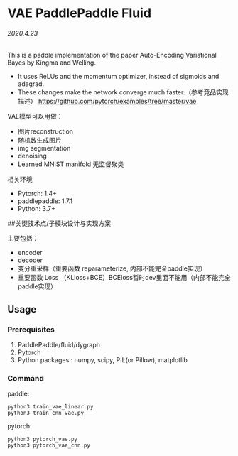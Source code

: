 # VAE PaddlePaddle Fluid 

###### 2020.4.23

This is a paddle implementation of the paper Auto-Encoding Variational Bayes by Kingma and Welling.
 - It uses ReLUs and the momentum optimizer, instead of sigmoids and adagrad. 
 - These changes make the network converge much faster.（参考竞品实现描述）
https://github.com/pytorch/examples/tree/master/vae

VAE模型可以用做：

 - 图片reconstruction 
 - 随机数生成图片 
 - img segmentation
 - denoising
 - Learned MNIST manifold 无监督聚类
 
相关环境

- Pytorch: 1.4+
- paddlepaddle: 1.7.1
- Python: 3.7+
 
 
 ##关键技术点/子模块设计与实现方案

主要包括：

 - encoder 
 - decoder
 - 变分重采样（重要函数 reparameterize, 内部不能完全paddle实现）
 - 重要函数 Loss （KLloss+BCE）BCEloss暂时dev里面不能用（内部不能完全paddle实现）
 
 ## Usage
### Prerequisites
1. PaddlePaddle/fluid/dygraph
2. Pytorch
2. Python packages : numpy, scipy, PIL(or Pillow), matplotlib

### Command
paddle: 
```
python3 train_vae_linear.py
python3 train_cnn_vae.py
```
pytorch: 
```
python3 pytorch_vae.py
python3 pytorch_vae_cnn.py
```

